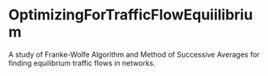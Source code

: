 # OptimizingForTrafficFlowEquiilibrium
A study of Franke-Wolfe Algorithm and Method of Successive Averages for finding equilibrium traffic flows in networks.
